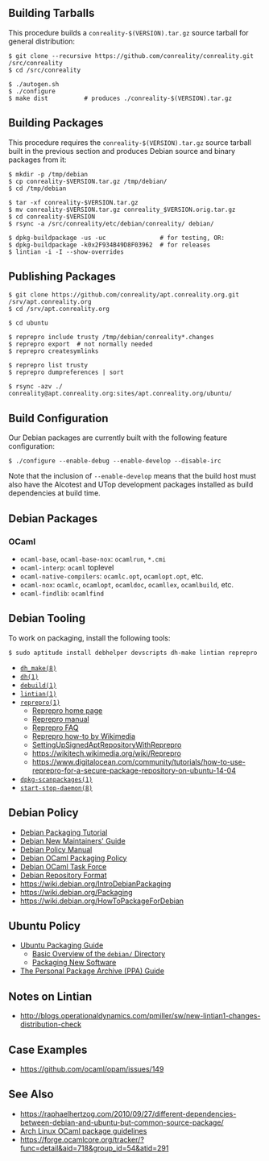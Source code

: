 Building Tarballs
-----------------

This procedure builds a `conreality-$(VERSION).tar.gz` source tarball for
general distribution:

    $ git clone --recursive https://github.com/conreality/conreality.git /src/conreality
    $ cd /src/conreality

    $ ./autogen.sh
    $ ./configure
    $ make dist          # produces ./conreality-$(VERSION).tar.gz

Building Packages
-----------------

This procedure requires the `conreality-$(VERSION).tar.gz` source tarball
built in the previous section and produces Debian source and binary packages
from it:

    $ mkdir -p /tmp/debian
    $ cp conreality-$VERSION.tar.gz /tmp/debian/
    $ cd /tmp/debian

    $ tar -xf conreality-$VERSION.tar.gz
    $ mv conreality-$VERSION.tar.gz conreality_$VERSION.orig.tar.gz
    $ cd conreality-$VERSION
    $ rsync -a /src/conreality/etc/debian/conreality/ debian/

    $ dpkg-buildpackage -us -uc               # for testing, OR:
    $ dpkg-buildpackage -k0x2F934B49D8F03962  # for releases
    $ lintian -i -I --show-overrides

Publishing Packages
-------------------

    $ git clone https://github.com/conreality/apt.conreality.org.git /srv/apt.conreality.org
    $ cd /srv/apt.conreality.org

    $ cd ubuntu

    $ reprepro include trusty /tmp/debian/conreality*.changes
    $ reprepro export  # not normally needed
    $ reprepro createsymlinks

    $ reprepro list trusty
    $ reprepro dumpreferences | sort

    $ rsync -azv ./ conreality@apt.conreality.org:sites/apt.conreality.org/ubuntu/

Build Configuration
-------------------

Our Debian packages are currently built with the following feature
configuration:

    $ ./configure --enable-debug --enable-develop --disable-irc

Note that the inclusion of `--enable-develop` means that the build host must
also have the Alcotest and UTop development packages installed as build
dependencies at build time.

Debian Packages
---------------

### OCaml

* `ocaml-base`, `ocaml-base-nox`: `ocamlrun`, `*.cmi`
* `ocaml-interp`: `ocaml` toplevel
* `ocaml-native-compilers`: `ocamlc.opt`, `ocamlopt.opt`, etc.
* `ocaml-nox`: `ocamlc`, `ocamlopt`, `ocamldoc`, `ocamllex`, `ocamlbuild`, etc.
* `ocaml-findlib`: `ocamlfind`

Debian Tooling
--------------

To work on packaging, install the following tools:

    $ sudo aptitude install debhelper devscripts dh-make lintian reprepro

* [`dh_make(8)`](http://manpages.ubuntu.com/manpages/trusty/man8/dh_make.8.html)
* [`dh(1)`](http://manpages.ubuntu.com/manpages/trusty/man1/dh.1.html)
* [`debuild(1)`](http://manpages.ubuntu.com/manpages/trusty/man1/debuild.1.html)
* [`lintian(1)`](http://manpages.ubuntu.com/manpages/trusty/man1/lintian.1.html)
* [`reprepro(1)`](https://mirrorer.alioth.debian.org/reprepro.1.html)
  * [Reprepro home page](https://mirrorer.alioth.debian.org/)
  * [Reprepro manual](https://anonscm.debian.org/cgit/mirrorer/reprepro.git/plain/docs/manual.html)
  * [Reprepro FAQ](https://anonscm.debian.org/cgit/mirrorer/reprepro.git/plain/docs/FAQ)
  * [Reprepro how-to by Wikimedia](https://wikitech.wikimedia.org/wiki/Reprepro)
  * [SettingUpSignedAptRepositoryWithReprepro](https://wiki.debian.org/SettingUpSignedAptRepositoryWithReprepro)
  * https://wikitech.wikimedia.org/wiki/Reprepro
  * https://www.digitalocean.com/community/tutorials/how-to-use-reprepro-for-a-secure-package-repository-on-ubuntu-14-04
* [`dpkg-scanpackages(1)`](#)
* [`start-stop-daemon(8)`](http://manpages.ubuntu.com/manpages/trusty/man8/start-stop-daemon.8.html)

Debian Policy
-------------

* [Debian Packaging Tutorial](https://www.debian.org/doc/manuals/packaging-tutorial/packaging-tutorial.en.pdf)
* [Debian New Maintainers' Guide](https://www.debian.org/doc/manuals/maint-guide/)
* [Debian Policy Manual](https://www.debian.org/doc/debian-policy/)
* [Debian OCaml Packaging Policy](https://pkg-ocaml-maint.alioth.debian.org/ocaml_packaging_policy.html/)
* [Debian OCaml Task Force](https://wiki.debian.org/Teams/OCamlTaskForce)
* [Debian Repository Format](https://wiki.debian.org/RepositoryFormat)
* https://wiki.debian.org/IntroDebianPackaging
* https://wiki.debian.org/Packaging
* https://wiki.debian.org/HowToPackageForDebian

Ubuntu Policy
-------------

* [Ubuntu Packaging Guide](http://packaging.ubuntu.com/html/)
  * [Basic Overview of the `debian/` Directory](http://packaging.ubuntu.com/html/debian-dir-overview.html)
  * [Packaging New Software](http://packaging.ubuntu.com/html/packaging-new-software.html)
* [The Personal Package Archive (PPA) Guide](https://help.launchpad.net/Packaging/PPA)

Notes on Lintian
----------------

* http://blogs.operationaldynamics.com/pmiller/sw/new-lintian1-changes-distribution-check

Case Examples
-------------

* https://github.com/ocaml/opam/issues/149

See Also
--------

* https://raphaelhertzog.com/2010/09/27/different-dependencies-between-debian-and-ubuntu-but-common-source-package/
* [Arch Linux OCaml package guidelines](https://wiki.archlinux.org/index.php/OCaml_package_guidelines)
* https://forge.ocamlcore.org/tracker/?func=detail&aid=718&group_id=54&atid=291
